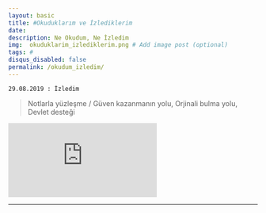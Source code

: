 ```yaml
---
layout: basic
title: #Okuduklarım ve İzlediklerim
date: 
description: Ne Okudum, Ne İzledim
img:  okuduklarim_izlediklerim.png # Add image post (optional)
tags: # 
disqus_disabled: false
permalink: /okudum_izledim/
---
```



`29.08.2019 : İzledim`
> Notlarla yüzleşme / Güven kazanmanın yolu, Orjinali bulma yolu, Devlet desteği
<div class="container-youtube">
<iframe src="https://www.youtube.com/embed/8iwAmGbP2JI" 
frameborder="0" allowfullscreen class="video"></iframe>
</div>

***

